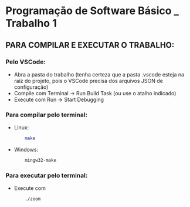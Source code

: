 # Programação de Software Básico \_ Trabalho 1

## PARA COMPILAR E EXECUTAR O TRABALHO:

### Pelo VSCode:

-   Abra a pasta do trabalho (tenha certeza que a pasta .vscode esteja na raiz do projeto, pois o VSCode precisa dos arquivos JSON de configuração)
-   Compile com Terminal -> Run Build Task (ou use o atalho indicado)
-   Execute com Run -> Start Debugging

### Para compilar pelo terminal:

-   Linux:

    ```sh
        make
    ```

-   Windows:
    ```cmd
        mingw32-make
    ```

### Para executar pelo terminal:

-   Execute com
    ```sh
        ./zoom
    ```
